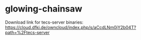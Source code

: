 # glowing-chainsaw
Download link for tecs-server binaries:
https://cloud.dfki.de/owncloud/index.php/s/aCcdLNm0jY2b04T?path=%2Ftecs-server